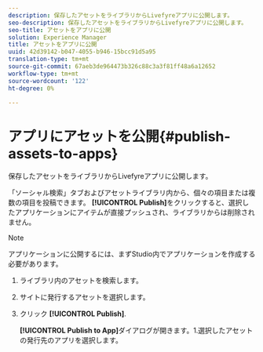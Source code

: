 ```yaml
---
description: 保存したアセットをライブラリからLivefyreアプリに公開します。
seo-description: 保存したアセットをライブラリからLivefyreアプリに公開します。
seo-title: アセットをアプリに公開
solution: Experience Manager
title: アセットをアプリに公開
uuid: 42d39142-b047-4055-b946-15bcc91d5a95
translation-type: tm+mt
source-git-commit: 67aeb3de964473b326c88c3a3f81ff48a6a12652
workflow-type: tm+mt
source-wordcount: '122'
ht-degree: 0%

---
```



# アプリにアセットを公開{#publish-assets-to-apps}

保存したアセットをライブラリからLivefyreアプリに公開します。

「ソーシャル検索」タブおよびアセットライブラリ内から、個々の項目または複数の項目を投稿できます。 **[!UICONTROL Publish]**&#x200B;をクリックすると、選択したアプリケーションにアイテムが直接プッシュされ、ライブラリからは削除されません。

>[!NOTE]
>
>アプリケーションに公開するには、まずStudio内でアプリケーションを作成する必要があります。

1. ライブラリ内のアセットを検索します。
1. サイトに発行するアセットを選択します。
1. クリック **[!UICONTROL Publish]**.

   **[!UICONTROL Publish to App]**&#x200B;ダイアログが開きます。1.選択したアセットの発行先のアプリを選択します。
